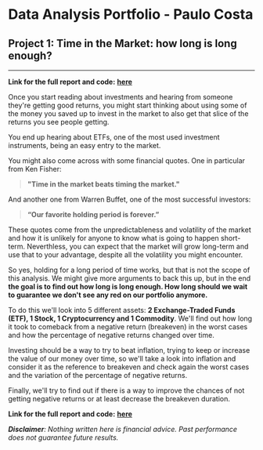 # Data Analysis Portfolio - Paulo Costa

## Project 1: Time in the Market: how long is long enough?

---

**Link for the full report and code:** <b><a href="https://github.com/pccostapt/time-in-the-market---how-long-is-long-enough/blob/main/Time_in_the_Market_how_long_is_long_enough_.ipynb" target="_blank">**here**</a></b>


Once you start reading about investments and hearing from someone they're getting good returns, you might start thinking about using some of the money you saved up to invest in the market to also get that slice of the returns you see people getting.

You end up hearing about ETFs, one of the most used investment instruments, being an easy entry to the market.

You might also come across with some financial quotes. One in particular from Ken Fisher:
>**"Time in the market beats timing the market."**

And another one from Warren Buffet, one of the most successful investors:
>**“Our favorite holding period is forever.”**

These quotes come from the unpredictableness and volatility of the market and how it is unlikely for anyone to know what is going to happen short-term. Neverthless, you can expect that the market will grow long-term and use that to your advantage, despite all the volatility you might encounter.

So yes, holding for a long period of time works, but that is not the scope of this analysis. We might give more arguments to back this up, but in the end **the goal is to find out how long is long enough. How long should we wait to guarantee we don't see any red on our portfolio anymore.**

To do this we'll look into 5 different assets: **2 Exchange-Traded Funds (ETF), 1 Stock, 1 Cryptocurrency and 1 Commodity**. We'll find out how long it took to comeback from a negative return (breakeven) in the worst cases and how the percentage of negative returns changed over time.

Investing should be a way to try to beat inflation, trying to keep or increase the value of our money over time, so we'll take a look into inflation and consider it as the reference to breakeven and check again the worst cases and the variation of the percentage of negative returns.

Finally, we'll try to find out if there is a way to improve the chances of not getting negative returns or at least decrease the breakeven duration.

**Link for the full report and code:** <b><a href="https://github.com/pccostapt/time-in-the-market---how-long-is-long-enough/blob/main/Time_in_the_Market_how_long_is_long_enough_.ipynb" target="_blank">**here**</a></b>

***Disclaimer**: Nothing written here is financial advice. Past performance does not guarantee future results.*
